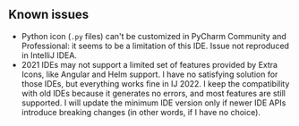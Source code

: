## Known issues

* Python icon (`.py` files) can't be customized in PyCharm Community and Professional: it seems to be a limitation of this IDE. Issue not reproduced in IntelliJ IDEA.
* 2021 IDEs may not support a limited set of features provided by Extra Icons, like Angular and Helm support. I have no satisfying solution for those IDEs, but everything works fine in IJ 2022. I keep the compatibility with old IDEs because it generates no errors, and most features are still supported. I will update the minimum IDE version only if newer IDE APIs introduce breaking changes (in other words, if I have no choice).
